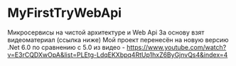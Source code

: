 # MyFirstTryWebApi
Микросервисы на чистой архитектуре и Web Api 
За основу взят видеоматериал (ссылка ниже)
Мой проект перенесён на новую версию .Net 6.0 по сравнению с 5.0 из видео -
https://www.youtube.com/watch?v=E3rCQDXwOpA&list=PLEtg-LdqEKXbpq4RtUp1hxZ6ByGjnvQs4&index=4
